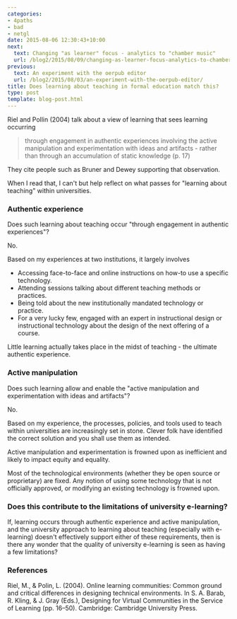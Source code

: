 ```yaml
---
categories:
- 4paths
- bad
- netgl
date: 2015-08-06 12:30:43+10:00
next:
  text: Changing "as learner" focus - analytics to "chamber music"
  url: /blog2/2015/08/09/changing-as-learner-focus-analytics-to-chamber-music/
previous:
  text: An experiment with the oerpub editor
  url: /blog2/2015/08/03/an-experiment-with-the-oerpub-editor/
title: Does learning about teaching in formal education match this?
type: post
template: blog-post.html
---
```

Riel and Pollin (2004) talk about a view of learning that sees learning occurring

> through engagement in authentic experiences involving the active manipulation and experimentation with ideas and artifacts - rather than through an accumulation of static knowledge (p. 17)

They cite people such as Bruner and Dewey supporting that observation.

When I read that, I can't but help reflect on what passes for "learning about teaching" within universities.

### Authentic experience

Does such learning about teaching occur "through engagement in authentic experiences"?

No.

Based on my experiences at two institutions, it largely involves

- Accessing face-to-face and online instructions on how-to use a specific technology.
- Attending sessions talking about different teaching methods or practices.
- Being told about the new institutionally mandated technology or practice.
- For a very lucky few, engaged with an expert in instructional design or instructional technology about the design of the next offering of a course.

Little learning actually takes place in the midst of teaching - the ultimate authentic experience.

### Active manipulation

Does such learning allow and enable the "active manipulation and experimentation with ideas and artifacts"?

No.

Based on my experience, the processes, policies, and tools used to teach within universities are increasingly set in stone. Clever folk have identified the correct solution and you shall use them as intended.

Active manipulation and experimentation is frowned upon as inefficient and likely to impact equity and equality.

Most of the technological environments (whether they be open source or proprietary) are fixed. Any notion of using some technology that is not officially approved, or modifying an existing technology is frowned upon.

### Does this contribute to the limitations of university e-learning?

If, learning occurs through authentic experience and active manipulation, and the university approach to learning about teaching (especially with e-learning) doesn't effectively support either of these requirements, then is there any wonder that the quality of university e-learning is seen as having a few limitations?

### References

Riel, M., & Polin, L. (2004). Online learning communities: Common ground and critical differences in designing technical environments. In S. A. Barab, R. Kling, & J. Gray (Eds.), Designing for Virtual Communities in the Service of Learning (pp. 16–50). Cambridge: Cambridge University Press.